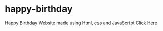# happy-birthday
Happy Birthday Website made using Html, css and JavaScript
<a href="https://programmergaurav.me/happy-birthday" target="blank">Click Here</a>
